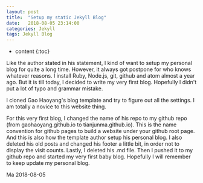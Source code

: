```yaml
---
layout: post
title:  "Setup my static Jekyll Blog"
date:   2018-08-05 23:14:00
categories: Jekyll
tags: Jekyll Blog
---
```


* content
{:toc}

Like the author stated in his statement, I kind of want to setup my personal blog for quite a long time. However, it always got postpone for who knows whatever reasons. I install Ruby, Node.js, git, github and atom almost a year ago. But it is till today, I decided to write my very first blog. Hopefully I didn't put a lot of typo and grammar mistake.

I cloned Gao Haoyang's blog template and try to figure out all the settings. I am totally a novice to this website thing.

For this very first blog, I changed the name of his repo to my github repo (from gaohaoyang.github.io to tianjunma.github.io). This is the name convention for github pages to build a website under your github root page. And this is also how the template author setup his personal blog. I also deleted his old posts and changed his footer a little bit, in order not to display the visit counts. Lastly, I deleted his .md file. Then I pushed it to my github repo and started my very first baby blog. Hopefully I will remember to keep update my personal blog.

Ma
2018-08-05
